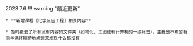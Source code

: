 
2023.7.6
!!! warning "最近更新"

    * **新增课程《化学反应工程》相关内容**

    * 暂时撤去了所有没有内容的文件夹（如物化、工图还有计算机的一级标签），主要是不希望有同学满怀期待地点进来发现什么都没有